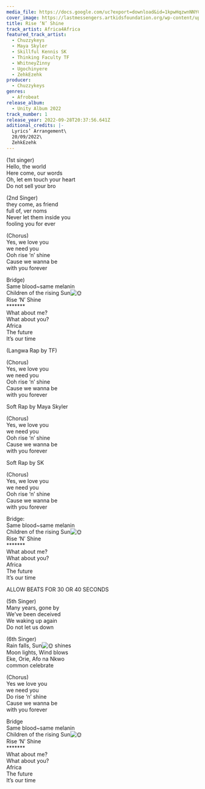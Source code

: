 ```yaml
---
media_file: https://docs.google.com/uc?export=download&id=1kpwHqzwnNNYC3ZMhP-AoynnrNkBgGABM
cover_image: https://lastmessengers.artkidsfoundation.org/wp-content/uploads/2022/09/happysunofyah.jpg
title: Rise ‘N’ Shine
track_artist: Africa4Africa
featured_track_artist:
  - Chuzzykeys
  - Maya Skyler
  - Skillful Kennis SK
  - Thinking Faculty TF
  - WhitneyZinny
  - Ugochinyere
  - ZehkEzehk
producer:
  - Chuzzykeys
genres:
  - Afrobeat
release_album:
  - Unity Album 2022
track_number: 1
release_year: 2022-09-28T20:37:56.641Z
aditional_credits: |-
  Lyrics’ Arrangement\
  20/09/2022\
  ZehkEzehk
---
```

(1st singer)\
Hello, the world\
Here come, our words\
Oh, let em touch your heart\
Do not sell your bro

(2nd Singer)\
they come, as friend\
full of, ver noms\
Never let them inside you\
fooling you for ever

(Chorus)\
Yes, we love you\
we need you\
Ooh rise ‘n’ shine\
Cause we wanna be\
with you forever

Bridge)\
Same blood~same melanin\
Children of the rising Sun![🌞](https://s.w.org/images/core/emoji/14.0.0/svg/1f31e.svg)\
Rise ‘N’ Shine\
\*\*\*\*\*\**\
What about me?\
What about you?\
Africa\
The future\
It’s our time

(Langwa Rap by TF)

(Chorus)\
Yes, we love you\
we need you\
Ooh rise ‘n’ shine\
Cause we wanna be\
with you forever

Soft Rap by Maya Skyler

(Chorus)\
Yes, we love you\
we need you\
Ooh rise ‘n’ shine\
Cause we wanna be\
with you forever

Soft Rap by SK

(Chorus)\
Yes, we love you\
we need you\
Ooh rise ‘n’ shine\
Cause we wanna be\
with you forever

Bridge:\
Same blood~same melanin\
Children of the rising Sun![🌞](https://s.w.org/images/core/emoji/14.0.0/svg/1f31e.svg)\
Rise ‘N’ Shine\
\*\*\*\*\*\**\
What about me?\
What about you?\
Africa\
The future\
It’s our time

ALLOW BEATS FOR 30 OR 40 SECONDS

(5th Singer)\
Many years, gone by\
We’ve been deceived\
We waking up again\
Do not let us down

(6th Singer)\
Rain falls, Sun![🌞](https://s.w.org/images/core/emoji/14.0.0/svg/1f31e.svg) shines\
Moon lights, Wind blows\
Eke, Orie, Afo na Nkwo\
common celebrate

(Chorus)\
Yes we love you\
we need you\
Do rise ‘n’ shine\
Cause we wanna be\
with you forever

Bridge\
Same blood~same melanin\
Children of the rising Sun![🌞](https://s.w.org/images/core/emoji/14.0.0/svg/1f31e.svg)\
Rise ‘N’ Shine\
\*\*\*\*\*\**\
What about me?\
What about you?\
Africa\
The future\
It’s our time